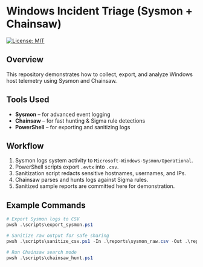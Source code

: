 # Windows Incident Triage (Sysmon + Chainsaw)
[![License: MIT](https://img.shields.io/badge/License-MIT-yellow.svg)](LICENSE)

## Overview
This repository demonstrates how to collect, export, and analyze Windows host telemetry using Sysmon and Chainsaw.

## Tools Used
- **Sysmon** – for advanced event logging
- **Chainsaw** – for fast hunting & Sigma rule detections
- **PowerShell** – for exporting and sanitizing logs

## Workflow
1. Sysmon logs system activity to `Microsoft-Windows-Sysmon/Operational`.
2. PowerShell scripts export `.evtx` into `.csv`.
3. Sanitization script redacts sensitive hostnames, usernames, and IPs.
4. Chainsaw parses and hunts logs against Sigma rules.
5. Sanitized sample reports are committed here for demonstration.

## Example Commands
```powershell
# Export Sysmon logs to CSV
pwsh .\scripts\export_sysmon.ps1

# Sanitize raw output for safe sharing
pwsh .\scripts\sanitize_csv.ps1 -In .\reports\sysmon_raw.csv -Out .\reports\sysmon_example.csv

# Run Chainsaw search mode
pwsh .\scripts\chainsaw_hunt.ps1
